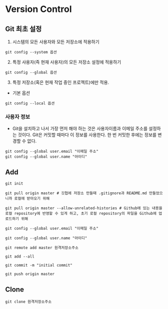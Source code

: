 # Version Control



## Git 최초 설정

1. 시스템의 모든 사용자와 모든 저장소에 적용하기
```
git config --system 옵션
```
2. 특정 사용자(즉 현재 사용자)의 모든 저장소 설정에 적용하기
```
git config --global 옵션
```
3. 특정 저장소(혹은 현재 작업 중인 프로젝트)에만 적용.
- 기본 옵션
```
git config --local 옵션
```


### 사용자 정보
- Git을 설치하고 나서 가장 먼저 해야 하는 것은 사용자이름과 이메일 주소를 설정하는 것이다. Git은 커밋할 때마다 이 정보를 사용한다. 한 번 커밋한 후에는 정보를 변경할 수 없다.

```
git config --global user.email "이메일 주소"
git config --global user.name "아이디"
```


## Add
```shell
git init

git pull origin master # 깃헙에 저장소 만들때 .gitignore과 README.md 만들었으니까 로컬에 받아오기 위해

git pull origin master --allow-unrelated-histories # Github에 있는 내용을 로컬 repository에 반영할 수 있게 하고, 초기 로컬 repository의 파일을 Github에 업로드하기 위해

git config --global user.email "이메일 주소"

git config --global user.name "아이디"

git remote add master 원격저장소주소

git add --all

git commit -m "initial commit"

git push origin master
```


## Clone
```
git clone 원격저장소주소
```

